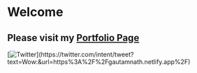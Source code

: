 # Welcome
## Please visit my [Portfolio Page](https://gautamnath.netlify.app/)
[![Twitter](https://img.shields.io/twitter/url?style=social&url=https%3A%2F%2F(https://gautamnath.netlify.app/)gautamnath.netlify.app%2F)](https://twitter.com/intent/tweet?text=Wow:&url=https%3A%2F%2Fgautamnath.netlify.app%2F)
